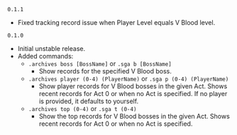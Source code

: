 `0.1.1`
- Fixed tracking record issue when Player Level equals V Blood level.

`0.1.0`
- Initial unstable release.
- Added commands:
  - `.archives boss [BossName]` or `.sga b [BossName]`
    - Show records for the specified V Blood boss.
  - `.archives player (0-4) (PlayerName)` or `.sga p (0-4) (PlayerName)`
    - Show player records for V Blood bosses in the given Act. Shows recent records for Act 0 or when no Act is specified. If no player is provided, it defaults to yourself.
  - `.archives top (0-4)` or `.sga t (0-4)`
    - Show the top records for V Blood bosses in the given Act. Shows recent records for Act 0 or when no Act is specified.
